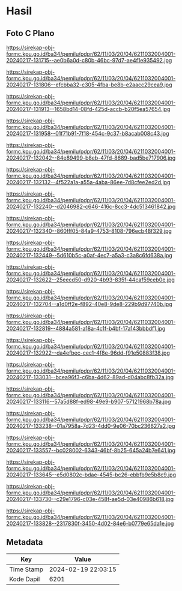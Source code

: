# Hasil

## Foto C Plano

https://sirekap-obj-formc.kpu.go.id/ba34/pemilu/pdpr/62/11/03/20/04/6211032004001-20240217-131715--ae0b6a0d-c80b-46bc-97d7-ae4f1e935492.jpg

https://sirekap-obj-formc.kpu.go.id/ba34/pemilu/pdpr/62/11/03/20/04/6211032004001-20240217-131806--efcbba32-c305-4fba-be8b-e2aacc29cea9.jpg

https://sirekap-obj-formc.kpu.go.id/ba34/pemilu/pdpr/62/11/03/20/04/6211032004001-20240217-131913--1658bd14-08fd-425d-accb-b20f5ea57654.jpg

https://sirekap-obj-formc.kpu.go.id/ba34/pemilu/pdpr/62/11/03/20/04/6211032004001-20240217-131958--01f71b91-7f18-454c-9c37-b8acab008c43.jpg

https://sirekap-obj-formc.kpu.go.id/ba34/pemilu/pdpr/62/11/03/20/04/6211032004001-20240217-132042--84e89499-b8eb-47fd-8689-bad5be717906.jpg

https://sirekap-obj-formc.kpu.go.id/ba34/pemilu/pdpr/62/11/03/20/04/6211032004001-20240217-132132--4f522a1a-a55a-4aba-86ee-7d8cfee2ed2d.jpg

https://sirekap-obj-formc.kpu.go.id/ba34/pemilu/pdpr/62/11/03/20/04/6211032004001-20240217-132240--d2046982-c646-416c-8cc3-4dc513461842.jpg

https://sirekap-obj-formc.kpu.go.id/ba34/pemilu/pdpr/62/11/03/20/04/6211032004001-20240217-132340--860fff05-84a9-4753-8108-796ecb48f329.jpg

https://sirekap-obj-formc.kpu.go.id/ba34/pemilu/pdpr/62/11/03/20/04/6211032004001-20240217-132449--5d610b5c-a0af-4ec7-a5a3-c3a8c6fd638a.jpg

https://sirekap-obj-formc.kpu.go.id/ba34/pemilu/pdpr/62/11/03/20/04/6211032004001-20240217-132622--25eecd50-d920-4b93-835f-44caf59ceb0e.jpg

https://sirekap-obj-formc.kpu.go.id/ba34/pemilu/pdpr/62/11/03/20/04/6211032004001-20240217-132704--a1d0ff2e-f892-40e8-9de8-229b9d97740b.jpg

https://sirekap-obj-formc.kpu.go.id/ba34/pemilu/pdpr/62/11/03/20/04/6211032004001-20240217-132819--4884a581-a18a-4c1f-b4bf-17a143bbbdf1.jpg

https://sirekap-obj-formc.kpu.go.id/ba34/pemilu/pdpr/62/11/03/20/04/6211032004001-20240217-132922--da4efbec-cec1-4f8e-96dd-f91e50883f38.jpg

https://sirekap-obj-formc.kpu.go.id/ba34/pemilu/pdpr/62/11/03/20/04/6211032004001-20240217-133031--bcea96f3-c6ba-4d62-89ad-d04abc8fb32a.jpg

https://sirekap-obj-formc.kpu.go.id/ba34/pemilu/pdpr/62/11/03/20/04/6211032004001-20240217-133116--57a5d88f-ed98-49e9-b907-57121968b78a.jpg

https://sirekap-obj-formc.kpu.go.id/ba34/pemilu/pdpr/62/11/03/20/04/6211032004001-20240217-133238--01a7958a-7d23-4dd0-9e06-70bc236627a2.jpg

https://sirekap-obj-formc.kpu.go.id/ba34/pemilu/pdpr/62/11/03/20/04/6211032004001-20240217-133557--bc028002-6343-46bf-8b25-645a24b7e641.jpg

https://sirekap-obj-formc.kpu.go.id/ba34/pemilu/pdpr/62/11/03/20/04/6211032004001-20240217-133645--e5d0802c-bdae-4545-bc26-ebbfb9e5b8c9.jpg

https://sirekap-obj-formc.kpu.go.id/ba34/pemilu/pdpr/62/11/03/20/04/6211032004001-20240217-133730--c29e1796-c03e-458f-ae5d-03e40986b618.jpg

https://sirekap-obj-formc.kpu.go.id/ba34/pemilu/pdpr/62/11/03/20/04/6211032004001-20240217-133828--2317830f-3450-4d02-84e6-b0779e65da1e.jpg


## Metadata

| Key        | Value               |
| ---------- | ------------------- |
| Time Stamp | 2024-02-19 22:03:15 |
| Kode Dapil | 6201                |




